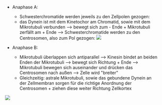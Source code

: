 - Anaphase A:
	- Schwesterchromatide werden jeweils zu den Zellpolen gezogen:
	- das Dynein ist mit dem Kinetochor am Chromatid, sowie mit dem Mikrotubuli verbunden --> bewegt sich zum - Ende + Mikrotubuli zerfällt am + Ende --> Schwesterchromatide werden zu den Centrosomen, also zum Pol gezogen:
	![](Pasted%20image%2020231120103250.png)

- Anaphase B:
	- Mikrotubuli überlappen sich antiparallel --> Kinesin bindet an beiden Enden der Mikrotubuli --> bewegt sich Richtung + Ende --> Mikrotubuli bewegen sich auseinander und drücken das Centrosomen nach außen --> Zelle wird "breiter"
	- Gleichzeitig: astrale Mikrotubuli, sowie das gebundene Dynein an der Zellmembran sorgen für die richtige Anordnung der Centrosomen + ziehen diese weiter Richtung Zellkortex 

![](Pasted%20image%2020231120105202.png)
